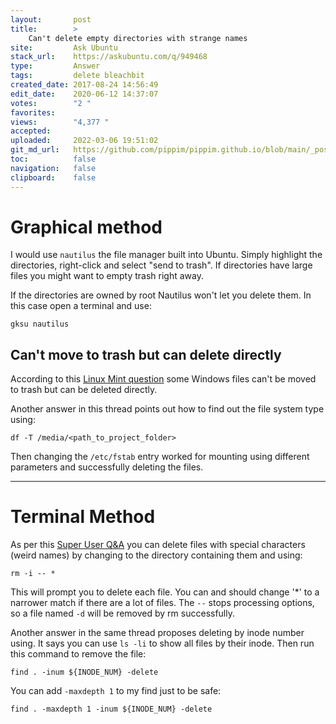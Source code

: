 ```yaml
---
layout:       post
title:        >
    Can't delete empty directories with strange names
site:         Ask Ubuntu
stack_url:    https://askubuntu.com/q/949468
type:         Answer
tags:         delete bleachbit
created_date: 2017-08-24 14:56:49
edit_date:    2020-06-12 14:37:07
votes:        "2 "
favorites:    
views:        "4,377 "
accepted:     
uploaded:     2022-03-06 19:51:02
git_md_url:   https://github.com/pippim/pippim.github.io/blob/main/_posts/2017/2017-08-24-Can_t-delete-empty-directories-with-strange-names.md
toc:          false
navigation:   false
clipboard:    false
---
```


# Graphical method

I would use `nautilus` the file manager built into Ubuntu. Simply highlight the directories, right-click and select "send to trash". If directories have large files you might want to empty trash right away.

If the directories are owned by root Nautilus won't let you delete them. In this case open a terminal and use:

``` 
gksu nautilus
```

## Can't move to trash but can delete directly

According to this [Linux Mint question][1] some Windows files can't be moved to trash but can be deleted directly.

Another answer in this thread points out how to find out the file system type using:

``` 
df -T /media/<path_to_project_folder>
```

Then changing the `/etc/fstab` entry worked for mounting using different parameters and successfully deleting the files.

----------

# Terminal Method

As per this [Super User Q&A][2] you can delete files with special characters (weird names) by changing to the directory containing them and using:

``` 
rm -i -- *
```

This will prompt you to delete each file. You can and should change '*' to a narrower match if there are a lot of files. The `--` stops processing options, so a file named `-d` will be removed by rm successfully.

Another answer in the same thread proposes deleting by inode number using. It says you can use `ls -li` to show all files by their inode. Then run this command to remove the file:

``` 
find . -inum ${INODE_NUM} -delete
```

You can add `-maxdepth 1` to my find just to be safe:

``` 
find . -maxdepth 1 -inum ${INODE_NUM} -delete
```


  [1]: https://github.com/adobe/brackets/issues/10581
  [2]: https://superuser.com/questions/451979/how-to-delete-a-file-with-a-weird-name
